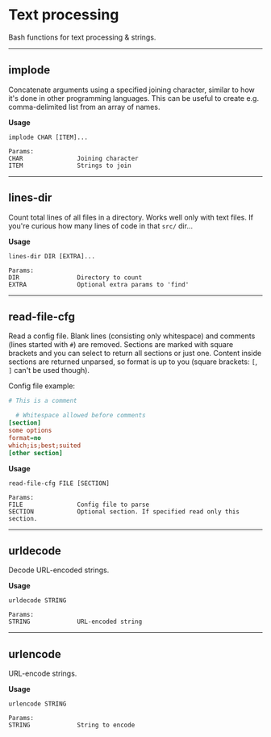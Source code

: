 # Text processing

Bash functions for text processing & strings.

---

## implode

Concatenate arguments using a specified joining character, similar to how it's done in other programming languages.
This can be useful to create e.g. comma-delimited list from an array of names.

**Usage**

```
implode CHAR [ITEM]...

Params:
CHAR               Joining character
ITEM               Strings to join
```

---

## lines-dir

Count total lines of all files in a directory. Works well only with text files.
If you're curious how many lines of code in that `src/` dir...

**Usage**

```
lines-dir DIR [EXTRA]...

Params:
DIR                Directory to count
EXTRA              Optional extra params to 'find'
```

---

## read-file-cfg

Read a config file. Blank lines (consisting only whitespace) and comments (lines started with `#`) are removed.
Sections are marked with square brackets and you can select to return all sections or just one.
Content inside sections are returned unparsed, so format is up to you (square brackets: `[`, `]` can't be used though).

Config file example:

```ini
# This is a comment

  # Whitespace allowed before comments
[section]
some options
format=no
which;is;best;suited
[other section]
```

**Usage**

```
read-file-cfg FILE [SECTION]

Params:
FILE               Config file to parse
SECTION            Optional section. If specified read only this section.
```

---

## urldecode

Decode URL-encoded strings.

**Usage**

```
urldecode STRING

Params:
STRING             URL-encoded string
```

---

## urlencode

URL-encode strings.

**Usage**

```
urlencode STRING

Params:
STRING             String to encode
```
